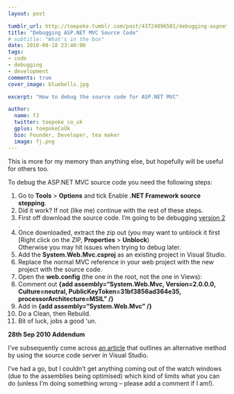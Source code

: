 ```yaml
---
layout: post

tumblr_url: http://toepoke.tumblr.com/post/43724096581/debugging-aspnet-mvc-source-code
title: "Debugging ASP.NET MVC Source Code"
# subtitle: "What's in the box"
date: 2010-08-18 23:40:00
tags: 
- code
- debugging
- development
comments: true
cover_image: bluebells.jpg

excerpt: "How to debug the source code for ASP.NET MVC"

author:
  name: fJ
  twitter: toepoke_co_uk
  gplus: toepokeCoUk 
  bio: Founder, Developer, tea maker
  image: fj.png
---
```


This is more for my memory than anything else, but hopefully will be useful for others too.

To debug the ASP.NET MVC source code you need the following steps:

1. Go to **Tools** > **Options** and tick Enable **.NET Framework source stepping**.
1. Did it work? If not (like me) continue with the rest of these steps.
1. First off download the source code. I’m going to be debugging [version 2](http://aspnet.codeplex.com/releases/view/41742) .
1. Once downloaded, extract the zip out (you may want to unblock it first [Right click on the ZIP, **Properties** > **Unblock**)
	<br/>Otherwise you may hit issues when trying to debug later.
1. Add the **System.Web.Mvc.csproj** as an existing project in Visual Studio.
1. Replace the normal MVC reference in your web project with the new project with the source code.
1. Open the **web.config** (the one in the root, not the one in Views):
1. Comment out **{add assembly=“System.Web.Mvc, Version=2.0.0.0, Culture=neutral, PublicKeyToken=31bf3856ad364e35, processorArchitecture=MSIL” /}**
1. Add in **{add assembly=“System.Web.Mvc” /}**
1. Do a Clean, then Rebuild.
1. Bit of luck, jobs a good 'un.

**28th Sep 2010 Addendum**

I’ve subsequently come across [an article](http://weblogs.asp.net/gunnarpeipman/stepping-into-asp-net-mvc-source-code-with-visual-studio-debugger) that outlines an alternative method by using the source code server in Visual Studio.

I’ve had a go, but I couldn’t get anything coming out of the watch windows (due to the assemblies being optimised) which kind of limits what you can do (unless I’m doing something wrong – please add a comment if I am!).



